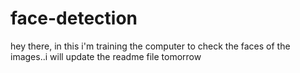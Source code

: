 # face-detection
hey there, in this i'm training the computer to check the faces of the images..i will update the readme file tomorrow
